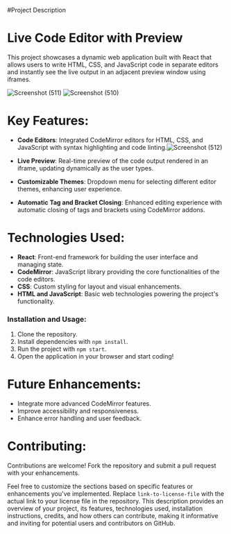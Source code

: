 
#Project Description

# Live Code Editor with Preview

This project showcases a dynamic web application built with React that allows users to write HTML, CSS, and JavaScript code in separate editors and instantly see the live output in an adjacent preview window using iframes.

![Screenshot (511)](https://github.com/jvdjugal3886/Live-Preview-Code-Editor/assets/89655571/83c0e756-c5b4-42e7-96cb-86706538b7f9)
![Screenshot (510)](https://github.com/jvdjugal3886/Live-Preview-Code-Editor/assets/89655571/646fe18a-6f60-4986-ba0e-034f27f0a8a1)

# Key Features:
- **Code Editors**: Integrated CodeMirror editors for HTML, CSS, and JavaScript with syntax highlighting and code linting.![Screenshot (512)](https://github.com/jvdjugal3886/Live-Preview-Code-Editor/assets/89655571/6dc3fd38-27e4-4ec6-a335-11574c540f97)

- **Live Preview**: Real-time preview of the code output rendered in an iframe, updating dynamically as the user types.
- **Customizable Themes**: Dropdown menu for selecting different editor themes, enhancing user experience.
- **Automatic Tag and Bracket Closing**: Enhanced editing experience with automatic closing of tags and brackets using CodeMirror addons.

# Technologies Used:
- **React**: Front-end framework for building the user interface and managing state.
- **CodeMirror**: JavaScript library providing the core functionalities of the code editors.
- **CSS**: Custom styling for layout and visual enhancements.
- **HTML and JavaScript**: Basic web technologies powering the project's functionality.

### Installation and Usage:
1. Clone the repository.
2. Install dependencies with `npm install`.
3. Run the project with `npm start`.
4. Open the application in your browser and start coding!


# Future Enhancements:
- Integrate more advanced CodeMirror features.
- Improve accessibility and responsiveness.
- Enhance error handling and user feedback.

# Contributing:
Contributions are welcome! Fork the repository and submit a pull request with your enhancements.


Feel free to customize the sections based on specific features or enhancements you've implemented. Replace `link-to-license-file` with the actual link to your license file in the repository. This description provides an overview of your project, its features, technologies used, installation instructions, credits, and how others can contribute, making it informative and inviting for potential users and contributors on GitHub.
